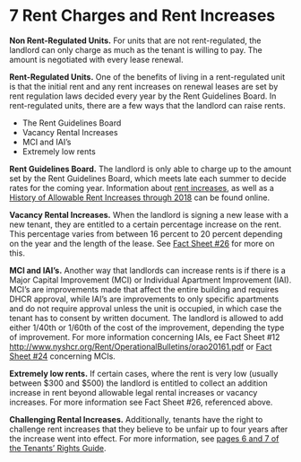 # 7 Rent Charges and Rent Increases
**Non Rent-Regulated Units.** For units that are not rent-regulated, the landlord can only charge as much as the tenant is willing to pay. The amount is negotiated with every lease renewal. 

**Rent-Regulated Units.** One of the benefits of living in a rent-regulated unit is that the initial rent and any rent increases on renewal leases are set by rent regulation laws decided every year by the Rent Guidelines Board. In rent-regulated units, there are a few ways that the landlord can raise rents. 

- The Rent Guidelines Board
- Vacancy Rental Increases
- MCI and IAI’s
- Extremely low rents

**Rent Guidelines Board.** The landlord is only able to charge up to the amount set by the Rent Guidelines Board, which meets late each summer to decide rates for the coming year. Information about [rent increases](http://www1.nyc.gov/site/rentguidelinesboard/resources/rents-rent-increases.page), as well as a [History of Allowable Rent Increases through 2018](http://www1.nyc.gov/assets/rentguidelinesboard/pdf/guidelines/aptorders2018.pdf) can be found online. 

**Vacancy Rental Increases.** When the landlord is signing a new lease with a new tenant, they are entitled to a certain percentage increase on the rent. This percentage varies from between 16 percent to 20 percent depending on the year and the length of the lease. See [Fact Sheet #26](http://www.nyshcr.org/Rent/FactSheets/orafac26.pdf) for more on this.

**MCI and IAI’s.** Another way that landlords can increase rents is if there is a Major Capital Improvement (MCI) or Individual Apartment Improvement (IAI). MCI’s are improvements made that affect the entire building and requires DHCR approval, while IAI’s are improvements to only specific apartments and do not require approval unless the unit is occupied, in which case the tenant has to consent by written document.  The landlord is allowed to add either 1/40th or 1/60th of the cost of the improvement, depending the type of improvement. For more information concerning IAIs, ee Fact Sheet #12 http://www.nyshcr.org/Rent/OperationalBulletins/orao20161.pdf or [Fact Sheet #24](http://www.nyshcr.org/Rent/FactSheets/orafac24.pdf) concerning MCIs.

**Extremely low rents.** If certain cases, where the rent is very low (usually between $300 and $500) the landlord is entitled to collect an addition increase in rent beyond allowable legal rental increases or vacancy increases. For more information see Fact Sheet #26, referenced above.

**Challenging Rental Increases.** Additionally, tenants have the right to challenge rent increases that they believe to be unfair up to four years after the increase went into effect. For more information, see [pages 6 and 7 of the Tenants’ Rights Guide](https://ag.ny.gov/sites/default/files/tenants_rights.pdf).
